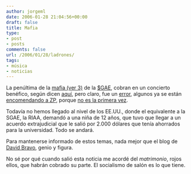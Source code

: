 ```yaml
---
author: jorgeml
date: 2006-01-28 21:04:56+00:00
draft: false
title: Mafia
type: 
- post
- posts
comments: false
url: /2006/01/28/ladrones/
tags:
- música
- noticias
---
```


La penúltima de la [mafia (ver 3)](http://buscon.rae.es/draeI/SrvltGUIBusUsual?TIPO_HTML=2&LEMA=mafia) de la [$GAE](http://www.sgae.es), cobran en un concierto benéfico, según dicen [aquí](http://www.internautas.org/html/3421.html), pero claro, fue un [error](http://www.internautas.org/html/3422.html), algunos ya se están [encomendando a ZP](http://www.internautas.org/html/3425.html), porque [no es la primera vez](http://escolar.net/wiki/index.php/La_SGAE_y_los_conciertos_benéficos).

Todavía no hemos llegado al nivel de los EE.UU., donde el equivalente a la SGAE, la RIAA, demandó a una niña de 12 años, que tuvo que llegar a un acuerdo extrajudicial que le salió por 2.000 dólares que tenía ahorrados para la universidad. Todo se andará.

Para mantenerse informado de estos temas, nada mejor que el blog de [David Bravo](http://www.filmica.com/david_bravo/), genio y figura.

No sé por qué cuando salió esta noticia me acordé del _matrimonio_, rojos ellos, que habrán cobrado su parte. El socialismo de salón es lo que tiene.

